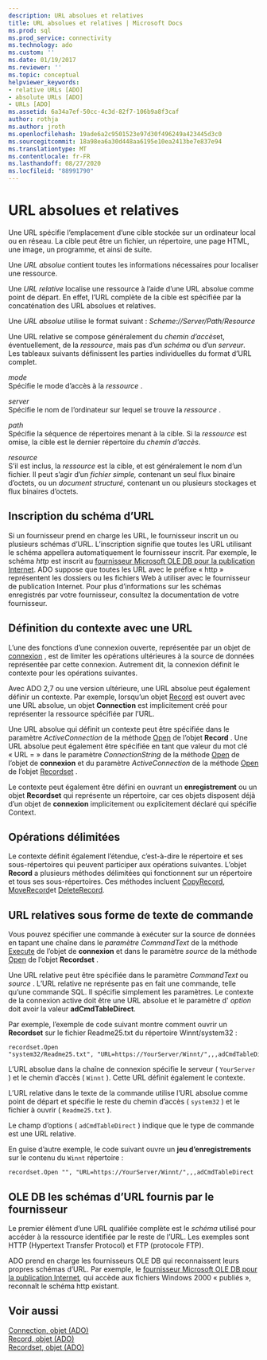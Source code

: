 ```yaml
---
description: URL absolues et relatives
title: URL absolues et relatives | Microsoft Docs
ms.prod: sql
ms.prod_service: connectivity
ms.technology: ado
ms.custom: ''
ms.date: 01/19/2017
ms.reviewer: ''
ms.topic: conceptual
helpviewer_keywords:
- relative URLs [ADO]
- absolute URLs [ADO]
- URLs [ADO]
ms.assetid: 6a34a7ef-50cc-4c3d-82f7-106b9a8f3caf
author: rothja
ms.author: jroth
ms.openlocfilehash: 19ade6a2c9501523e97d30f496249a423445d3c0
ms.sourcegitcommit: 18a98ea6a30d448aa6195e10ea2413be7e837e94
ms.translationtype: MT
ms.contentlocale: fr-FR
ms.lasthandoff: 08/27/2020
ms.locfileid: "88991790"
---
```

# <a name="absolute-and-relative-urls"></a>URL absolues et relatives
Une URL spécifie l’emplacement d’une cible stockée sur un ordinateur local ou en réseau. La cible peut être un fichier, un répertoire, une page HTML, une image, un programme, et ainsi de suite.  
  
 Une *URL absolue* contient toutes les informations nécessaires pour localiser une ressource.  
  
 Une *URL relative* localise une ressource à l’aide d’une URL absolue comme point de départ. En effet, l’URL complète de la cible est spécifiée par la concaténation des URL absolues et relatives.  
  
 Une *URL absolue* utilise le format suivant : *Scheme://Server/Path/Resource*  
  
 Une URL relative se compose généralement du *chemin d’accès*et, éventuellement, de la *ressource*, mais pas d’un *schéma* ou d’un *serveur*. Les tableaux suivants définissent les parties individuelles du format d’URL complet.  
  
 *mode*  
 Spécifie le mode d’accès à la *ressource* .  
  
 *server*  
 Spécifie le nom de l’ordinateur sur lequel se trouve la *ressource* .  
  
 *path*  
 Spécifie la séquence de répertoires menant à la cible. Si la *ressource* est omise, la cible est le dernier répertoire du *chemin d’accès*.  
  
 *resource*  
 S’il est inclus, la *ressource* est la cible, et est généralement le nom d’un fichier. Il peut s’agir d’un *fichier simple,* contenant un seul flux binaire d’octets, ou un *document structuré,* contenant un ou plusieurs stockages et flux binaires d’octets.  
  
## <a name="url-scheme-registration"></a>Inscription du schéma d’URL  
 Si un fournisseur prend en charge les URL, le fournisseur inscrit un ou plusieurs schémas d’URL. L’inscription signifie que toutes les URL utilisant le schéma appellera automatiquement le fournisseur inscrit. Par exemple, le schéma *http* est inscrit au [fournisseur Microsoft OLE DB pour la publication Internet](../appendixes/microsoft-ole-db-provider-for-internet-publishing.md). ADO suppose que toutes les URL avec le préfixe « http » représentent les dossiers ou les fichiers Web à utiliser avec le fournisseur de publication Internet. Pour plus d’informations sur les schémas enregistrés par votre fournisseur, consultez la documentation de votre fournisseur.  
  
## <a name="defining-context-with-a-url"></a>Définition du contexte avec une URL  
 L’une des fonctions d’une connexion ouverte, représentée par un objet de [connexion](../../reference/ado-api/connection-object-ado.md) , est de limiter les opérations ultérieures à la source de données représentée par cette connexion. Autrement dit, la connexion définit le contexte pour les opérations suivantes.  
  
 Avec ADO 2,7 ou une version ultérieure, une URL absolue peut également définir un contexte. Par exemple, lorsqu’un objet [Record](../../reference/ado-api/record-object-ado.md) est ouvert avec une URL absolue, un objet **Connection** est implicitement créé pour représenter la ressource spécifiée par l’URL.  
  
 Une URL absolue qui définit un contexte peut être spécifiée dans le paramètre *ActiveConnection* de la méthode [Open](../../reference/ado-api/open-method-ado-record.md) de l’objet **Record** . Une URL absolue peut également être spécifiée en tant que valeur du mot clé « URL = » dans le paramètre *ConnectionString* de la méthode [Open](../../reference/ado-api/open-method-ado-connection.md) de l’objet de **connexion** et du paramètre *ActiveConnection* de la méthode [Open](../../reference/ado-api/open-method-ado-recordset.md) de l’objet [Recordset](../../reference/ado-api/recordset-object-ado.md) .  
  
 Le contexte peut également être défini en ouvrant un **enregistrement** ou un objet **Recordset** qui représente un répertoire, car ces objets disposent déjà d’un objet de **connexion** implicitement ou explicitement déclaré qui spécifie Context.  
  
## <a name="scoped-operations"></a>Opérations délimitées  
 Le contexte définit également l’étendue, c’est-à-dire le répertoire et ses sous-répertoires qui peuvent participer aux opérations suivantes. L’objet **Record** a plusieurs méthodes délimitées qui fonctionnent sur un répertoire et tous ses sous-répertoires. Ces méthodes incluent [CopyRecord](../../reference/ado-api/copyrecord-method-ado.md), [MoveRecord](../../reference/ado-api/moverecord-method-ado.md)et [DeleteRecord](../../reference/ado-api/deleterecord-method-ado.md).  
  
## <a name="relative-urls-as-command-text"></a>URL relatives sous forme de texte de commande  
 Vous pouvez spécifier une commande à exécuter sur la source de données en tapant une chaîne dans le *paramètre CommandText* de la méthode [Execute](../../reference/ado-api/execute-method-ado-connection.md) de l’objet de **connexion** et dans le paramètre *source* de la méthode [Open](../../reference/ado-api/open-method-ado-recordset.md) de l’objet **Recordset** .  
  
 Une URL relative peut être spécifiée dans le paramètre *CommandText* ou *source* . L’URL relative ne représente pas en fait une commande, telle qu’une commande SQL. Il spécifie simplement les paramètres. Le contexte de la connexion active doit être une URL absolue et le paramètre d' *option* doit avoir la valeur **adCmdTableDirect**.  
  
 Par exemple, l’exemple de code suivant montre comment ouvrir un **Recordset** sur le fichier Readme25.txt du répertoire Winnt/system32 :  
  
```  
recordset.Open "system32/Readme25.txt", "URL=https://YourServer/Winnt/",,,adCmdTableDirect  
```  
  
 L’URL absolue dans la chaîne de connexion spécifie le serveur ( `YourServer` ) et le chemin d’accès ( `Winnt` ). Cette URL définit également le contexte.  
  
 L’URL relative dans le texte de la commande utilise l’URL absolue comme point de départ et spécifie le reste du chemin d’accès ( `system32` ) et le fichier à ouvrir ( `Readme25.txt` ).  
  
 Le champ d’options ( `adCmdTableDirect` ) indique que le type de commande est une URL relative.  
  
 En guise d’autre exemple, le code suivant ouvre un **jeu d’enregistrements** sur le contenu du `Winnt` répertoire :  
  
```  
recordset.Open "", "URL=https://YourServer/Winnt/",,,adCmdTableDirect  
```  
  
## <a name="ole-db-provider-supplied-url-schemes"></a>OLE DB les schémas d’URL fournis par le fournisseur  
 Le premier élément d’une URL qualifiée complète est le *schéma* utilisé pour accéder à la ressource identifiée par le reste de l’URL. Les exemples sont HTTP (Hypertext Transfer Protocol) et FTP (protocole FTP).  
  
 ADO prend en charge les fournisseurs OLE DB qui reconnaissent leurs propres schémas d’URL. Par exemple, le [fournisseur Microsoft OLE DB pour la publication Internet](../appendixes/microsoft-ole-db-provider-for-internet-publishing.md)*,* qui accède aux fichiers Windows 2000 « publiés », reconnaît le schéma http existant.  
  
## <a name="see-also"></a>Voir aussi  
 [Connection, objet (ADO)](../../reference/ado-api/connection-object-ado.md)   
 [Record, objet (ADO)](../../reference/ado-api/record-object-ado.md)   
 [Recordset, objet (ADO)](../../reference/ado-api/recordset-object-ado.md)